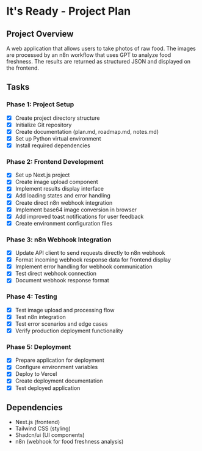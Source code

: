 # It's Ready - Project Plan

## Project Overview
A web application that allows users to take photos of raw food. The images are processed by an n8n workflow that uses GPT to analyze food freshness. The results are returned as structured JSON and displayed on the frontend.

## Tasks

### Phase 1: Project Setup
- [x] Create project directory structure
- [x] Initialize Git repository
- [x] Create documentation (plan.md, roadmap.md, notes.md)
- [x] Set up Python virtual environment
- [x] Install required dependencies

### Phase 2: Frontend Development
- [x] Set up Next.js project
- [x] Create image upload component
- [x] Implement results display interface
- [x] Add loading states and error handling
- [x] Create direct n8n webhook integration
- [x] Implement base64 image conversion in browser
- [x] Add improved toast notifications for user feedback
- [x] Create environment configuration files

### Phase 3: n8n Webhook Integration
- [x] Update API client to send requests directly to n8n webhook
- [x] Format incoming webhook response data for frontend display
- [x] Implement error handling for webhook communication
- [x] Test direct webhook connection
- [x] Document webhook response format

### Phase 4: Testing
- [x] Test image upload and processing flow
- [x] Test n8n integration
- [x] Test error scenarios and edge cases
- [x] Verify production deployment functionality

### Phase 5: Deployment
- [x] Prepare application for deployment
- [x] Configure environment variables
- [x] Deploy to Vercel
- [x] Create deployment documentation
- [x] Test deployed application

## Dependencies
- Next.js (frontend)
- Tailwind CSS (styling)
- Shadcn/ui (UI components)
- n8n (webhook for food freshness analysis)
